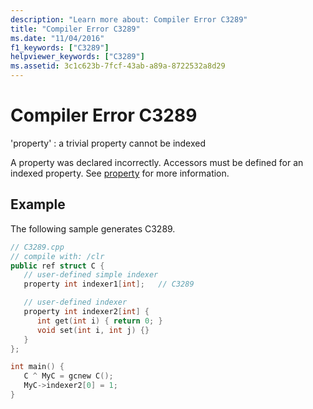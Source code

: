 ```yaml
---
description: "Learn more about: Compiler Error C3289"
title: "Compiler Error C3289"
ms.date: "11/04/2016"
f1_keywords: ["C3289"]
helpviewer_keywords: ["C3289"]
ms.assetid: 3c1c623b-7fcf-43ab-a89a-8722532a8d29
---
```

# Compiler Error C3289

'property' : a trivial property cannot be indexed

A property was declared incorrectly. Accessors must be defined for an indexed property. See [property](../../extensions/property-cpp-component-extensions.md) for more information.

## Example

The following sample generates C3289.

```cpp
// C3289.cpp
// compile with: /clr
public ref struct C {
   // user-defined simple indexer
   property int indexer1[int];   // C3289

   // user-defined indexer
   property int indexer2[int] {
      int get(int i) { return 0; }
      void set(int i, int j) {}
   }
};

int main() {
   C ^ MyC = gcnew C();
   MyC->indexer2[0] = 1;
}
```
